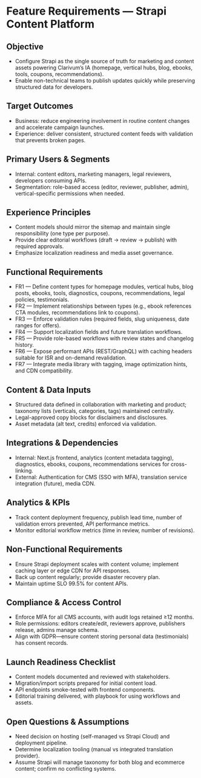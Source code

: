 # Feature Requirements — Strapi Content Platform

## Objective
- Configure Strapi as the single source of truth for marketing and content assets powering Clarivum’s IA (homepage, vertical hubs, blog, ebooks, tools, coupons, recommendations).
- Enable non-technical teams to publish updates quickly while preserving structured data for developers.

## Target Outcomes
- Business: reduce engineering involvement in routine content changes and accelerate campaign launches.
- Experience: deliver consistent, structured content feeds with validation that prevents broken pages.

## Primary Users & Segments
- Internal: content editors, marketing managers, legal reviewers, developers consuming APIs.
- Segmentation: role-based access (editor, reviewer, publisher, admin), vertical-specific permissions when needed.

## Experience Principles
- Content models should mirror the sitemap and maintain single responsibility (one type per purpose).
- Provide clear editorial workflows (draft → review → publish) with required approvals.
- Emphasize localization readiness and media asset governance.

## Functional Requirements
- FR1 — Define content types for homepage modules, vertical hubs, blog posts, ebooks, tools, diagnostics, coupons, recommendations, legal policies, testimonials.
- FR2 — Implement relationships between types (e.g., ebook references CTA modules, recommendations link to coupons).
- FR3 — Enforce validation rules (required fields, slug uniqueness, date ranges for offers).
- FR4 — Support localization fields and future translation workflows.
- FR5 — Provide role-based workflows with review states and changelog history.
- FR6 — Expose performant APIs (REST/GraphQL) with caching headers suitable for ISR and on-demand revalidation.
- FR7 — Integrate media library with tagging, image optimization hints, and CDN compatibility.

## Content & Data Inputs
- Structured data defined in collaboration with marketing and product; taxonomy lists (verticals, categories, tags) maintained centrally.
- Legal-approved copy blocks for disclaimers and disclosures.
- Asset metadata (alt text, credits) enforced via validation.

## Integrations & Dependencies
- Internal: Next.js frontend, analytics (content metadata tagging), diagnostics, ebooks, coupons, recommendations services for cross-linking.
- External: Authentication for CMS (SSO with MFA), translation service integration (future), media CDN.

## Analytics & KPIs
- Track content deployment frequency, publish lead time, number of validation errors prevented, API performance metrics.
- Monitor editorial workflow metrics (time in review, number of revisions).

## Non-Functional Requirements
- Ensure Strapi deployment scales with content volume; implement caching layer or edge CDN for API responses.
- Back up content regularly; provide disaster recovery plan.
- Maintain uptime SLO 99.5% for content APIs.

## Compliance & Access Control
- Enforce MFA for all CMS accounts, with audit logs retained ≥12 months.
- Role permissions: editors create/edit, reviewers approve, publishers release, admins manage schema.
- Align with GDPR—ensure content storing personal data (testimonials) has consent records.

## Launch Readiness Checklist
- Content models documented and reviewed with stakeholders.
- Migration/import scripts prepared for initial content load.
- API endpoints smoke-tested with frontend components.
- Editorial training delivered, with playbook for using workflows and assets.

## Open Questions & Assumptions
- Need decision on hosting (self-managed vs Strapi Cloud) and deployment pipeline.
- Determine localization tooling (manual vs integrated translation provider).
- Assume Strapi will manage taxonomy for both blog and ecommerce content; confirm no conflicting systems.


